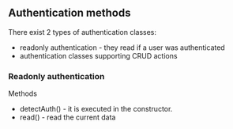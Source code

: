 ## Authentication methods

There exist 2 types of authentication classes:

* readonly authentication - they read if a user was authenticated
* authentication classes supporting CRUD actions

### Readonly authentication

Methods

* detectAuth() - it is executed in the constructor.
* read() - read the current data

